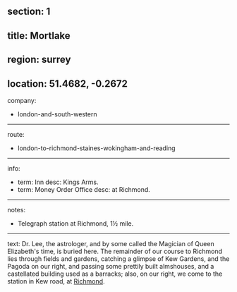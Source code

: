 section: 1
----
title: Mortlake
----
region: surrey
----
location: 51.4682, -0.2672
----
company:
- london-and-south-western
----
route:
- london-to-richmond-staines-wokingham-and-reading
----
info:
- term: Inn
  desc: Kings Arms.
- term: Money Order Office
  desc: at Richmond.
----
notes:
- Telegraph station at Richmond, 1½ mile.
----
text: Dr. Lee, the astrologer, and by some called the Magician of Queen Elizabeth's time, is buried here. The remainder of our course to Richmond lies through fields and gardens, catching a glimpse of Kew Gardens, and the Pagoda on our right, and passing some prettily built almshouses, and a castellated building used as a barracks; also, on our right, we come to the station in Kew road, at [Richmond](/stations/richmond).
